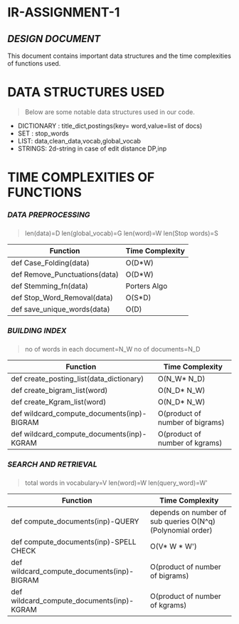 # IR-ASSIGNMENT-1 
## _DESIGN DOCUMENT_



This document contains important data structures and the time complexities of functions used.

# DATA STRUCTURES USED
>Below are some notable data structures used in our code.
- DICTIONARY : title_dict,postings(key= word,value=list of docs)
- SET : stop_words
- LIST: data,clean_data,vocab,global_vocab
- STRINGS: 2d-string in case of edit distance DP,inp


# TIME COMPLEXITIES OF FUNCTIONS 

###  _DATA PREPROCESSING_
###
###

>len(data)=D
>len(global_vocab)=G
>len(word)=W
>len(Stop words)=S

| Function| Time Complexity|
| ----------- | ----------- |
| def Case_Folding(data)| O(D*W)|
|def Remove_Punctuations(data)|O(D*W) |
|def Stemming_fn(data) | Porters Algo|
| def Stop_Word_Removal(data)| O(S*D)|
| def save_unique_words(data)| O(D)|

### _BUILDING INDEX_
###
###
>no of words in each document=N_W
>no of documents=N_D

| Function| Time Complexity|
| ----------- | ----------- |
| def create_posting_list(data_dictionary)| O(N_W* N_D)|
|def create_bigram_list(word)|O(N_D* N_W)|
|def create_Kgram_list(word)|O(N_D* N_W) |
|def wildcard_compute_documents(inp)-BIGRAM|O(product of number of bigrams)|
|def wildcard_compute_documents(inp)-KGRAM|O(product of number of kgrams)|

### _SEARCH AND RETRIEVAL_
###
###
>total words in vocabulary=V
>len(word)=W
>len(query_word)=W'

| Function| Time Complexity|
| ----------- | ----------- |
|def compute_documents(inp)-QUERY|depends on number of sub queries O(N^q)(Polynomial order)|
|def compute_documents(inp)-SPELL CHECK|O(V* W * W') |
|def wildcard_compute_documents(inp)-BIGRAM|O(product of number of bigrams)|
|def wildcard_compute_documents(inp)-KGRAM|O(product of number of kgrams)|

